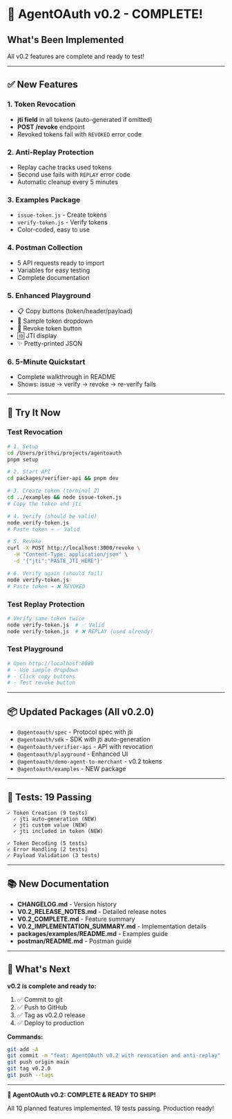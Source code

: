 # 🎉 AgentOAuth v0.2 - COMPLETE!

## What's Been Implemented

All v0.2 features are complete and ready to test!

---

## ✅ New Features

### 1. Token Revocation
- **jti field** in all tokens (auto-generated if omitted)
- **POST /revoke** endpoint
- Revoked tokens fail with `REVOKED` error code

### 2. Anti-Replay Protection
- Replay cache tracks used tokens
- Second use fails with `REPLAY` error code
- Automatic cleanup every 5 minutes

### 3. Examples Package
- `issue-token.js` - Create tokens
- `verify-token.js` - Verify tokens
- Color-coded, easy to use

### 4. Postman Collection
- 5 API requests ready to import
- Variables for easy testing
- Complete documentation

### 5. Enhanced Playground
- 📋 Copy buttons (token/header/payload)
- 🔽 Sample token dropdown
- 🚫 Revoke token button
- 🆔 JTI display
- ✨ Pretty-printed JSON

### 6. 5-Minute Quickstart
- Complete walkthrough in README
- Shows: issue → verify → revoke → re-verify fails

---

## 🚀 Try It Now

### Test Revocation

```bash
# 1. Setup
cd /Users/prithvi/projects/agentoauth
pnpm setup

# 2. Start API
cd packages/verifier-api && pnpm dev

# 3. Create token (terminal 2)
cd ../examples && node issue-token.js
# Copy the token and jti

# 4. Verify (should be valid)
node verify-token.js
# Paste token → ✅ Valid

# 5. Revoke
curl -X POST http://localhost:3000/revoke \
  -H "Content-Type: application/json" \
  -d '{"jti":"PASTE_JTI_HERE"}'

# 6. Verify again (should fail)
node verify-token.js
# Paste token → ❌ REVOKED
```

### Test Replay Protection

```bash
# Verify same token twice
node verify-token.js  # ✅ Valid
node verify-token.js  # ❌ REPLAY (used already)
```

### Test Playground

```bash
# Open http://localhost:8080
# - Use sample dropdown
# - Click copy buttons
# - Test revoke button
```

---

## 📦 Updated Packages (All v0.2.0)

- `@agentoauth/spec` - Protocol spec with jti
- `@agentoauth/sdk` - SDK with jti auto-generation
- `@agentoauth/verifier-api` - API with revocation
- `@agentoauth/playground` - Enhanced UI
- `@agentoauth/demo-agent-to-merchant` - v0.2 tokens
- `@agentoauth/examples` - NEW package

---

## 🧪 Tests: 19 Passing

```
✓ Token Creation (9 tests)
  ✓ jti auto-generation (NEW)
  ✓ jti custom value (NEW)
  ✓ jti included in token (NEW)

✓ Token Decoding (5 tests)
✓ Error Handling (2 tests)
✓ Payload Validation (3 tests)
```

---

## 📚 New Documentation

- **CHANGELOG.md** - Version history
- **V0.2_RELEASE_NOTES.md** - Detailed release notes
- **V0.2_COMPLETE.md** - Feature summary
- **V0.2_IMPLEMENTATION_SUMMARY.md** - Implementation details
- **packages/examples/README.md** - Examples guide
- **postman/README.md** - Postman guide

---

## 🎯 What's Next

**v0.2 is complete and ready to:**
1. ✅ Commit to git
2. ✅ Push to GitHub
3. ✅ Tag as v0.2.0 release
4. ✅ Deploy to production

**Commands:**
```bash
git add -A
git commit -m "feat: AgentOAuth v0.2 with revocation and anti-replay"
git push origin main
git tag v0.2.0
git push --tags
```

---

**🎉 AgentOAuth v0.2: COMPLETE & READY TO SHIP!**

All 10 planned features implemented. 19 tests passing. Production ready!

